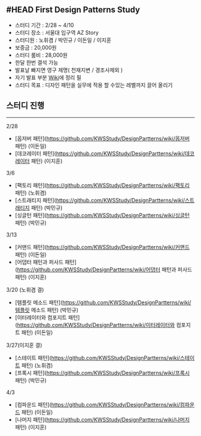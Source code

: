 #HEAD First Design Patterns Study
-----------------------------------------------------
 - 스터디 기간 : 2/28 ~ 4/10
 - 스터디 장소 : 서울대 입구역 AZ Story
 - 스터디원 : 노휘겸 / 박민규 / 이돈일 / 이지훈
 - 보증금 : 20,000원 
 - 스터디 룸비 : 28,000원
 - 한달 한번 결석 가능
 - 발표날 빠지면 영구 제명( 천재지변 / 경조사제외 )
 - 자기 발표 부분 [Wiki](https://github.com/KWSStudy/DesignPartterns/wiki)에 정리 필
 - 스터디 목표 : 디자인 패턴을 실무에 적용 할 수있는 레벨까지 끌어 올리기 
 
## 스터디 진행
----------------------------------------------------
2/28 
- [옵저버 패턴](https://github.com/KWSStudy/DesignPartterns/wiki/옵저버 패턴) (이돈일)
- [데코레이터 패턴](https://github.com/KWSStudy/DesignPartterns/wiki/데코레이터 패턴) (이지훈)

3/6
- [팩토리 패턴](https://github.com/KWSStudy/DesignPartterns/wiki/팩토리 패턴) (노휘겸)
- [스트래티지 패턴](https://github.com/KWSStudy/DesignPartterns/wiki/스트래티지 패턴) (박민규)
- [싱글턴 패턴](https://github.com/KWSStudy/DesignPartterns/wiki/싱글턴 패턴) (박민규)

3/13
- [커맨드 패턴](https://github.com/KWSStudy/DesignPartterns/wiki/커맨드 패턴) (이돈일)
- [어댑터 패턴과 퍼사드 패턴](https://github.com/KWSStudy/DesignPartterns/wiki/어댑터 패턴과 퍼사드 패턴) (이지훈)

3/20 (노휘겸 결)
- [템플릿 메소드 패턴](https://github.com/KWSStudy/DesignPartterns/wiki/템플릿 메소드 패턴) (박민규)
- [이터레이터와 컴포지트 패턴](https://github.com/KWSStudy/DesignPartterns/wiki/이터레이터와 컴포지트 패턴) (이돈일)

3/27(이지훈 결) 
- [스테이트 패턴](https://github.com/KWSStudy/DesignPartterns/wiki/스테이트 패턴) (노휘겸)
- [프록시 패턴](https://github.com/KWSStudy/DesignPartterns/wiki/프록시 패턴) (박민규)

4/3
- [컴파운드 패턴](https://github.com/KWSStudy/DesignPartterns/wiki/컴파운드 패턴) (이돈일)
- [나머지 패턴](https://github.com/KWSStudy/DesignPartterns/wiki/나머지 패턴) (이지훈)
